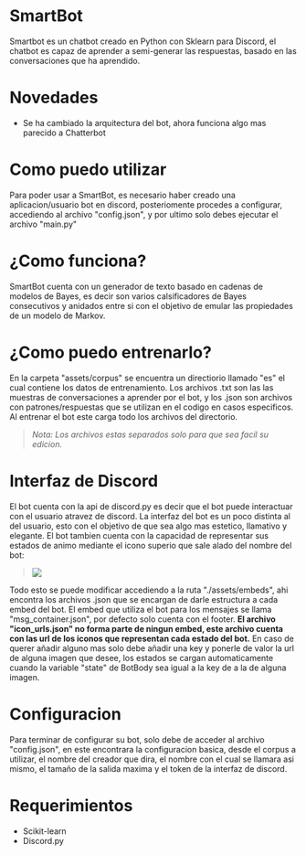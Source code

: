 # SmartBot
Smartbot es un chatbot creado en Python con Sklearn para Discord, el chatbot es capaz de aprender a semi-generar las respuestas, basado en las conversaciones que ha aprendido. 

# Novedades
- Se ha cambiado la arquitectura del bot, ahora funciona algo mas parecido a Chatterbot

# Como puedo utilizar
Para poder usar a SmartBot, es necesario haber creado una aplicacion/usuario bot en discord, posteriomente procedes a configurar, accediendo al archivo "config.json",
y por ultimo solo debes ejecutar el archivo "main.py"

# ¿Como funciona?
SmartBot cuenta con un generador de texto basado en cadenas de modelos de Bayes, es decir son varios calsificadores de Bayes consecutivos y anidados entre si
con el objetivo de emular las propiedades de un modelo de Markov.

# ¿Como puedo entrenarlo?
En la carpeta "assets/corpus" se encuentra un directiorio llamado "es" el cual contiene los datos de entrenamiento. Los archivos .txt son las las muestras de conversaciones a aprender por el bot, y los .json son archivos con patrones/respuestas que se utilizan en el codigo en casos especificos. Al entrenar el bot este carga todo los archivos del directorio.

> *Nota: Los archivos estas separados solo para que sea facil su edicion.*

# Interfaz de Discord
El bot cuenta con la api de discord.py es decir que el bot puede interactuar con el usuario atravez de discord. La interfaz del bot es un poco distinta al del usuario, esto con el objetivo de que sea algo mas estetico, llamativo y elegante. El bot tambien cuenta con la capacidad de representar sus estados de animo mediante el icono superio que sale alado del nombre del bot:
> <img src="https://media.discordapp.net/attachments/810336186010697748/811457193475964978/unknown.png">

Todo esto se puede modificar accediendo a la ruta "./assets/embeds", ahi encontra los archivos .json que se encargan de darle estructura a cada embed del bot.
El embed que utiliza el bot para los mensajes se llama "msg_container.json", por defecto solo cuenta con el footer. **El archivo "icon_urls.json" no forma parte de ningun embed, este archivo cuenta con las url de los iconos que representan cada estado del bot.** En caso de querer añadir alguno mas solo debe añadir una key y ponerle de valor la url de alguna imagen que desee, los estados se cargan automaticamente cuando la variable "state" de BotBody sea igual a la key de a la de alguna imagen.

# Configuracion
Para terminar de configurar su bot, solo debe de acceder al archivo "config.json", en este encontrara la configuracion basica, desde el corpus a utilizar, el nombre del creador que dira, el nombre con el cual se llamara asi mismo, el tamaño de la salida maxima y el token de la interfaz de discord.

# Requerimientos
- Scikit-learn
- Discord.py
